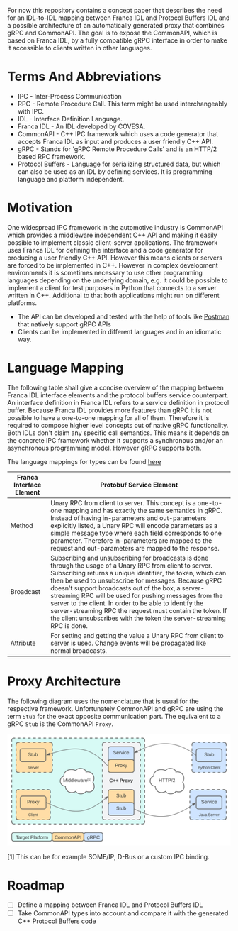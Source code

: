 For now this repository contains a concept paper that describes the need for an IDL-to-IDL mapping between Franca IDL and Protocol Buffers IDL and a possible architecture of an automatically generated proxy that combines gRPC and CommonAPI. The goal is to expose the CommonAPI, which is based on Franca IDL, by a fully compatible gRPC interface in order to make it accessible to clients written in other languages.

# Terms And Abbreviations

* IPC - Inter-Process Communication
* RPC - Remote Procedure Call. This term might be used interchangeably with IPC.
* IDL - Interface Definition Language.
* Franca IDL - An IDL developed by COVESA.
* CommonAPI - C++ IPC framework which uses a code generator that accepts Franca IDL as input and produces a user friendly C++ API.
* gRPC - Stands for 'gRPC Remote Procedure Calls' and is an HTTP/2 based RPC framework.
* Protocol Buffers - Language for serializing structured data, but which can also be used as an IDL by defining services. It is programming language and platform independent.

# Motivation

One widespread IPC framework in the automotive industry is CommonAPI which provides a middleware independent C++ API and making it easily possible to implement classic client-server applications. The framework uses Franca IDL for defining the interface and a code generator for producing a user friendly C++ API. However this means clients or servers are forced to be implemented in C++. However in complex development environments it is sometimes necessary to use other programming languages depending on the underlying domain, e.g. it could be possible to implement a client for test purposes in Python that connects to a server written in C++. Additional to that both applications might run on different platforms.

* The API can be developed and tested with the help of tools like [Postman](https://www.postman.com/) that natively support gRPC APIs
* Clients can be implemented in different languages and in an idiomatic way.

# Language Mapping

The following table shall give a concise overview of the mapping between Franca IDL interface elements and the protocol buffers service counterpart. An interface definition in Franca IDL refers to a service definition in protocol buffer. Because Franca IDL provides more features than gRPC it is not possible to have a one-to-one mapping for all of them. Therefore it is required to compose higher level concepts out of native gRPC functionality. Both IDLs don't claim any specific call semantics. This means it depends on the concrete IPC framework whether it supports a synchronous and/or an asynchronous programming model. However gRPC supports both.

The language mappings for types can be found [here](docs/TypeMappings.md)

| Franca Interface Element | Protobuf Service Element |
| --- | --- |
| Method | Unary RPC from client to server. This concept is a one-to-one mapping and has exactly the same semantics in gRPC. Instead of having in-parameters and out-parameters explicitly listed, a Unary RPC will encode parameters as a simple message type where each field corresponds to one parameter. Therefore in-parameters are mapped to the request and out-parameters are mapped to the response.  |
| Broadcast | Subscribing and unsubscribing for broadcasts is done through the usage of a Unary RPC from client to server. Subscribing returns a unique identifier, the token, which can then be used to unsubscribe for messages. Because gRPC doesn't support broadcasts out of the box, a server-streaming RPC will be used for pushing messages from the server to the client. In order to be able to identify the server-streaming RPC the request must contain the token. If the client unsubscribes with the token the server-streaming RPC is done.
| Attribute | For setting and getting the value a Unary RPC from client to server is used. Change events will be propagated like normal broadcasts. |

# Proxy Architecture

The following diagram uses the nomenclature that is usual for the respective framework. Unfortunately CommonAPI and gRPC are using the term `Stub` for the exact opposite communication part. The equivalent to a gRPC `Stub` is the CommonAPI `Proxy`.

![Proxy Architecture](res/proxy_architecture.svg)

[1] This can be for example SOME/IP, D-Bus or a custom IPC binding.

# Roadmap

- [ ] Define a mapping between Franca IDL and Protocol Buffers IDL
- [ ] Take CommonAPI types into account and compare it with the generated C++ Protocol Buffers code

